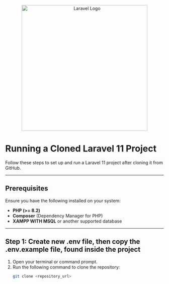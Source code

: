 <p align="center"><a href="https://laravel.com" target="_blank"><img src="https://raw.githubusercontent.com/laravel/art/master/logo-lockup/5%20SVG/2%20CMYK/1%20Full%20Color/laravel-logolockup-cmyk-red.svg" width="400" alt="Laravel Logo"></a></p>

# Running a Cloned Laravel 11 Project

Follow these steps to set up and run a Laravel 11 project after cloning it from GitHub.

---

## Prerequisites

Ensure you have the following installed on your system:
- **PHP (>= 8.2)**
- **Composer** (Dependency Manager for PHP)
- **XAMPP WITH MSQL** or another supported database

---

## Step 1: Create new .env file, then copy the .env.example file, found inside the project

1. Open your terminal or command prompt.
2. Run the following command to clone the repository:
   ```bash
   git clone <repository_url>
